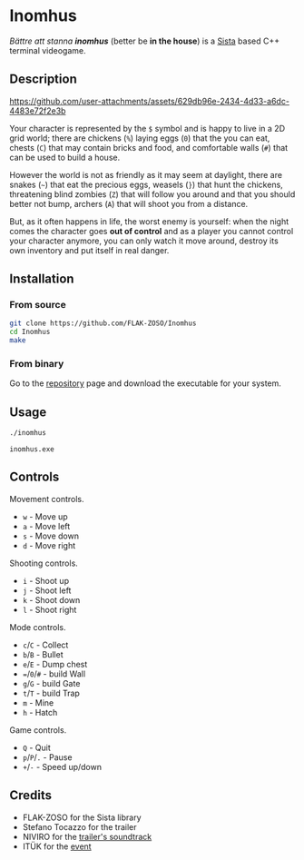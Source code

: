 # Inomhus

*Bättre att stanna **inomhus*** (better be **in the house**) is a [Sista](https://github.com/FLAK-ZOSO/Sista) based C++ terminal videogame.

## Description


https://github.com/user-attachments/assets/629db96e-2434-4d33-a6dc-4483e72f2e3b


Your character is represented by the `$` symbol and is happy to live in a 2D grid world; there are chickens (`%`) laying eggs (`0`) that the you can eat, chests (`C`) that may contain bricks and food, and comfortable walls (`#`) that can be used to build a house.

However the world is not as friendly as it may seem at daylight, there are snakes (`~`) that eat the precious eggs, weasels (`}`) that hunt the chickens, threatening blind zombies (`Z`) that will follow you around and that you should better not bump, archers (`A`) that will shoot you from a distance.

But, as it often happens in life, the worst enemy is yourself: when the night comes the character goes **out of control** and as a player you cannot control your character anymore, you can only watch it move around, destroy its own inventory and put itself in real danger.

## Installation

### From source

```bash
git clone https://github.com/FLAK-ZOSO/Inomhus
cd Inomhus
make
```

### From binary

Go to the [repository](https://github.com/FLAK-ZOSO/Inomhus) page and download the executable for your system.

## Usage

```bash
./inomhus
```

```batch
inomhus.exe
```

## Controls

Movement controls.

- `w` - Move up
- `a` - Move left
- `s` - Move down
- `d` - Move right

Shooting controls.

- `i` - Shoot up
- `j` - Shoot left
- `k` - Shoot down
- `l` - Shoot right

Mode controls.

- `c`/`C` - Collect
- `b`/`B` - Bullet
- `e`/`E` - Dump chest
- `=`/`0`/`#` - build Wall
- `g`/`G` - build Gate
- `t`/`T` - build Trap
- `m` - Mine
- `h` - Hatch

Game controls.

- `Q` - Quit
- `p`/`P`/`.` - Pause
- `+`/`-` - Speed up/down

## Credits

- FLAK-ZOSO for the Sista library
- Stefano Tocazzo for the trailer
- NIVIRO for the [trailer's soundtrack](https://ncs.io/TheRiot)
- ITÜK for the [event](https://gamecamp.ituk.ee/event/08dcca81-1c54-47d0-8eda-151aa7b1e956)
